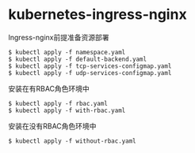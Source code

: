 # kubernetes-ingress-nginx

Ingress-nginx前提准备资源部署

    $ kubectl apply -f namespace.yaml
    $ kubectl apply -f default-backend.yaml
    $ kubectl apply -f tcp-services-configmap.yaml 
    $ kubectl apply -f udp-services-configmap.yaml

安装在有RBAC角色环境中

    $ kubectl apply -f rbac.yaml 
    $ kubectl apply -f with-rbac.yaml

安装在没有RBAC角色环境中

    $ kubectl apply -f without-rbac.yaml
